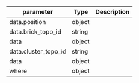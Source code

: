 | parameter | Type | Description |
| ----------- | ----------- |----------- |
| data.position  |  object  |    |
| data.brick_topo_id  |  string  |    |
| data  |  object  |    |
| data.cluster_topo_id  |  string  |    |
| data  |  object  |    |
| where  |  object  |    |